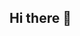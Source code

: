 ## Hi there 👋

<!--
I'm Miguel, a 🧑‍💻front-end developer with an analytical eye for details and design. I have experience in designing, coding and testing front-end web applications in various programming languages and frameworks. I specialise in JavaScript and have professional experience working with React, Node and Next. I love solving problems and keeping up with the latest features of the technologies in my field. I can easily adapt my workflow to new frameworks, test on different platforms and integrate a team either remotely or at the office, anywhere in the world. I'm bilingual in <img src="https://cdn-icons-png.flaticon.com/512/197/197463.png" width="15"/> Portuguese and <img src="https://cdn-icons-png.flaticon.com/512/197/197374.png" width="15"/> English, and speak fairly well <img src="https://cdn-icons-png.flaticon.com/512/197/197593.png" width="15"/> Spanish and <img src="https://cdn-icons-png.flaticon.com/512/197/197560.png" width="15"/> French.

#

### frameworks

<p>
    <img alt="HTML 5" src="https://img.shields.io/badge/-HTML 5-E34F26?logo=html5&logoColor=white" />
    <img alt="CSS 3" src="https://img.shields.io/badge/-CSS 3-1572B6?logo=css3&logoColor=white" />
    <img alt="javascript" src="https://img.shields.io/badge/-javascript-F7DF1E?logo=javascript&logoColor=black" />
    <img alt="React" src="https://img.shields.io/badge/-React-61DAFB?logo=react&logoColor=black" />
    <img alt="next.js" src="https://img.shields.io/badge/-next.js-000000?logo=nextdotjs&logoColor=white" />
    <img alt="node.js" src="https://img.shields.io/badge/-node.js-339933?logo=nodedotjs&logoColor=white" />
    <img alt="p5.js" src="https://img.shields.io/badge/-p5.js-ED225D?logo=p5dotjs&logoColor=white" />
    <img alt="d3.js" src="https://img.shields.io/badge/-d3.js-F9A03C?logo=d3dotjs&logoColor=white" />
    <img alt="python" src="https://img.shields.io/badge/-python-3776AB?logo=python&logoColor=white" />
    <img alt="git" src="https://img.shields.io/badge/-git-F05032?logo=git&logoColor=white" />
    <img alt="GitHub" src="https://img.shields.io/badge/-GitHub-181717?logo=github&logoColor=white" />
    <img alt="npm" src="https://img.shields.io/badge/-NPM-CB3837?logo=npm&logoColor=white" />
    <img alt="Figma" src="https://img.shields.io/badge/-Figma-F24E1E?logo=figma&logoColor=white" />


</p>

**mncardoso/mncardoso** is a ✨ _special_ ✨ repository because its `README.md` (this file) appears on your GitHub profile.

Here are some ideas to get you started:

- 🔭 I’m currently working on ...
- 🌱 I’m currently learning ...
- 👯 I’m looking to collaborate on ...
- 🤔 I’m looking for help with ...
- 💬 Ask me about ...
- 📫 How to reach me: ...
- 😄 Pronouns: ...
- ⚡ Fun fact: ...
-->
